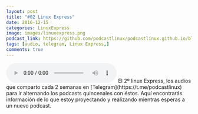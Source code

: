```yaml
---
layout: post
title: "#02 Linux Express"
date: 2016-12-15
categories: LinuxExpress
image: images/linuxexpress.png
podcast_link: https://github.com/podcastlinux/podcastlinux.github.io/blob/master/Linux-Express/%2302%20Podcast%20Linux%20Express.mp3
tags: [audio, telegram, Linux Express,]
comments: true
---
```

<audio controls>
  <source src="https://github.com/podcastlinux/podcastlinux.github.io/blob/master/Linux-Express/%2302%20Podcast%20Linux%20Express.mp3" type="audio/mpeg">
Your browser does not support the audio element.
</audio>
El 2º linux Express, los audios que comparto cada 2 semanas en [Telegram](https://t.me/podcastlinux) para ir alternando 
los podcasts quincenales con éstos.
Aquí encontrarás información de lo que estoy proyectando y realizando mientras esperas a un nuevo podcast.
